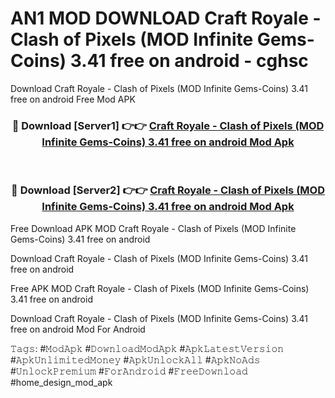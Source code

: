 # AN1 MOD DOWNLOAD Craft Royale - Clash of Pixels (MOD Infinite Gems-Coins) 3.41 free on android - cghsc
Download Craft Royale - Clash of Pixels (MOD Infinite Gems-Coins) 3.41 free on android Free Mod APK

<div align="center">
<h3>🔴 Download [Server1] 👉👉 <a href="https://apk-comot.site?title=Craft_Royale_-_Clash_of_Pixels_(MOD_Infinite_Gems-Coins)_3.41_free_on_android">Craft Royale - Clash of Pixels (MOD Infinite Gems-Coins) 3.41 free on android Mod Apk</a></h3><br>

<h3>🔴 Download [Server2] 👉👉 <a href="https://apk-comot.site?title=Craft_Royale_-_Clash_of_Pixels_(MOD_Infinite_Gems-Coins)_3.41_free_on_android">Craft Royale - Clash of Pixels (MOD Infinite Gems-Coins) 3.41 free on android Mod Apk</a></h3>
</div>


Free Download APK MOD Craft Royale - Clash of Pixels (MOD Infinite Gems-Coins) 3.41 free on android

Download Craft Royale - Clash of Pixels (MOD Infinite Gems-Coins) 3.41 free on android 

Free APK MOD Craft Royale - Clash of Pixels (MOD Infinite Gems-Coins) 3.41 free on android 

Download Craft Royale - Clash of Pixels (MOD Infinite Gems-Coins) 3.41 free on android Mod For Android

𝚃𝚊𝚐𝚜: #𝙼𝚘𝚍𝙰𝚙𝚔 #𝙳𝚘𝚠𝚗𝚕𝚘𝚊𝚍𝙼𝚘𝚍𝙰𝚙𝚔 #𝙰𝚙𝚔𝙻𝚊𝚝𝚎𝚜𝚝𝚅𝚎𝚛𝚜𝚒𝚘𝚗 #𝙰𝚙𝚔𝚄𝚗𝚕𝚒𝚖𝚒𝚝𝚎𝚍𝙼𝚘𝚗𝚎𝚢 #𝙰𝚙𝚔𝚄𝚗𝚕𝚘𝚌𝚔𝙰𝚕𝚕 #𝙰𝚙𝚔𝙽𝚘𝙰𝚍𝚜 #𝚄𝚗𝚕𝚘𝚌𝚔𝙿𝚛𝚎𝚖𝚒𝚞𝚖 #𝙵𝚘𝚛𝙰𝚗𝚍𝚛𝚘𝚒𝚍 #𝙵𝚛𝚎𝚎𝙳𝚘𝚠𝚗𝚕𝚘𝚊𝚍 #home_design_mod_apk